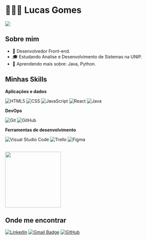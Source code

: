 # 👩🏻‍💻 Lucas Gomes

![](https://komarev.com/ghpvc/?username=lucasgomes18&color=006bed)

## Sobre mim

- 💼 Desenvolvedor Front-end.
- 🎓 Estudando Analise e Desenvolvimento de Sistemas na UNIP.
- 🌱 Aprendendo mais sobre: Java, Python.

## Minhas Skills

**Aplicações e dados**

![HTML5](https://img.shields.io/badge/-HTML5-333333?style=flat&logo=HTML5)
![CSS](https://img.shields.io/badge/-CSS-333333?style=flat&logo=CSS3&logoColor=1572B6)
![JavaScript](https://img.shields.io/badge/-JavaScript-333333?style=flat&logo=javascript)
![React](https://img.shields.io/badge/-React-333333?style=flat&logo=react)
![Java](https://img.shields.io/badge/-Java-333333?style=flat&logo=Java&logoColor=007396)

**DevOps**

![Git](https://img.shields.io/badge/-Git-333333?style=flat&logo=git)
![GitHub](https://img.shields.io/badge/-GitHub-333333?style=flat&logo=github)

**Ferramentas de desenvolvimento**

![Visual Studio Code](https://img.shields.io/badge/-Visual%20Studio%20Code-333333?style=flat&logo=visual-studio-code&logoColor=007ACC)
![Trello](https://img.shields.io/badge/-Trello-333333?style=flat&logo=trello&logoColor=007ACC)
![Figma](https://img.shields.io/badge/-Figma-333333?style=flat&logo=figma&logoColor=007ACC)

<br/>

<a href="https://github.com/lucasgomes18" title="Perfil de Lucas Gomes">
  <img height="180em" src="https://github-readme-stats.vercel.app/api?username=lucasgomes18&theme=dracula&show_icons=true" />
</a>

## Onde me encontrar

[![Linkedin](https://img.shields.io/badge/-lucasgomes18-blue?style=flat-square&logo=Linkedin&logoColor=white&link=https://www.linkedin.com/in/lucasgomes18/)](https://www.linkedin.com/in/lucasgomes18/)
[![Gmail Badge](https://img.shields.io/badge/-techlucasgomes@gmail.com-006bed?style=flat-square&logo=Gmail&logoColor=white&link=mailto:techlucasgomes@gmail.com)](techlucasgomes@gmail.com)
[![GitHub](https://img.shields.io/github/followers/lucasgomes18?label=follow&style=social)](https://www.linkedin.com/in/lucasgomes18/)

